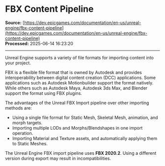 # FBX Content Pipeline

**Source:** [https://dev.epicgames.com/documentation/en-us/unreal-engine/fbx-content-pipeline](https://dev.epicgames.com/documentation/en-us/unreal-engine/fbx-content-pipeline)  
**Processed:** 2025-06-14 16:23:20

---

Unreal Engine supports a variety of file formats for importing content into your project.

FBX is a flexible file format that is owned by Autodesk and provides interoperability between digital content creation (DCC) applications. Some applications such as Autodesk Motionbuilder support the format natively. While others such as Autodesk Maya, Autodesk 3ds Max, and Blender support the format using FBX plugins.

The advantages of the Unreal FBX Import pipeline over other importing methods are:

-   Using a single file format for Static Mesh, Skeletal Mesh, animation, and morph targets.
-   Importing multiple LODs and Morphs/Blendshapes in one import operation.
-   Importing Material and Texture assets, and automatically applying them to Static Meshes.

The Unreal Engine FBX import pipeline uses **FBX 2020.2**. Using a different version during export may result in incompatibilities.